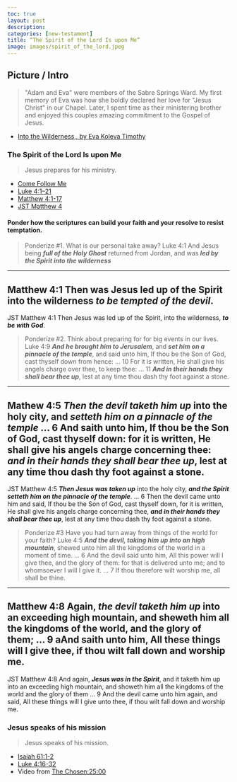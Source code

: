 ```yaml
---
toc: true
layout: post
description: 
categories: [new-testament]
title: “The Spirit of the Lord Is upon Me”
image: images/spirit_of_the_lord.jpeg
---
```


## Picture / Intro
> "Adam and Eva" were members of the Sabre Springs Ward.  My first memory of Eva was how she boldly declared her love for "Jesus Christ" in our Chapel.   Later, I spent time as their ministering brother and enjoyed this couples amazing commitment to the Gospel of Jesus.
- [Into the Wilderness,, by Eva Koleva Timothy](https://www.illumea.com/illuminatio/print_order.asp?indx=45&pic_title=Into%20The%20Wilderness&dir=collection) 


### The Spirit of the Lord Is upon Me
> Jesus prepares for his ministry.
- [Come Follow Me](https://www.churchofjesuschrist.org/study/manual/come-follow-me-for-individuals-and-families-new-testament-2023/06?lang=eng) 
- [Luke 4:1–21](https://www.churchofjesuschrist.org/study/scriptures/nt/luke/4?lang=eng&id=1-21#p1) 
- [Matthew 4:1-17](https://www.churchofjesuschrist.org/study/scriptures/nt/matt/4?lang=eng&id=1-17#p1)
- [JST Matthew 4](https://www.churchofjesuschrist.org/study/scriptures/jst/jst-matt/4?lang=eng)


#### Ponder how the scriptures can build your faith and your resolve to resist temptation.

> Ponderize #1.  What is our personal take away?
Luke 4:1 And Jesus being ***full of the Holy Ghost*** returned from Jordan, and was ***led by the Spirit into the wilderness***
---
Matthew 4:1 Then was Jesus led up of the Spirit into the wilderness ***to be tempted of the devil***.
---
JST Matthew 4:1  Then Jesus was led up of the Spirit, into the wilderness, ***to be with God***.

> Ponderize #2. Think about preparing for for big events in our lives.
Luke 4:9 ***And he brought him to Jerusalem***, and ***set him on a pinnacle of the temple***, and said unto him, If thou be the Son of God, cast thyself down from hence:   ... 10  For it is written, He shall give his angels charge over thee, to keep thee:   ...   11  ***And in their hands they shall bear thee up***, lest at any time thou dash thy foot against a stone.
---
Mathew 4:5 ***Then the devil taketh him up*** into the holy city, and ***setteth him on a pinnacle of the temple*** ...  6  And saith unto him, If thou be the Son of God, cast thyself down: for it is written, He shall give his angels charge concerning thee: ***and in their hands they shall bear thee up***, lest at any time thou dash thy foot against a stone.  
---
JST Matthew 4:5 ***Then Jesus was taken up*** into the holy city, ***and the Spirit setteth him on the pinnacle of the temple***.   ...   6  Then the devil came unto him and said, If thou be the Son of God, cast thyself down, for it is written, He shall give his angels charge concerning thee, ***and in their hands they shall bear thee up***, lest at any time thou dash thy foot against a stone.

> Ponderize #3  Have you had turn away from things of the world for your faith?
Luke 4:5 ***And the devil, taking him up into an high mountain***, shewed unto him all the kingdoms of the world in a moment of time.   ...   6 And the devil said unto him, All this power will I give thee, and the glory of them: for that is delivered unto me; and to whomsoever I will I give it.   ...   7 If thou therefore wilt worship me, all shall be thine.
---
Matthew 4:8 Again, ***the devil taketh him up*** into an exceeding high mountain, and sheweth him all the kingdoms of the world, and the glory of them;  ... 9 aAnd saith unto him, All these things will I give thee, if thou wilt fall down and worship me.
---
JST Matthew 4:8 And again, ***Jesus was in the Spirit***, and it taketh him up into an exceeding high mountain, and showeth him all the kingdoms of the world and the glory of them   ...   9  And the devil came unto him again, and said, All these things will I give unto thee, if thou wilt fall down and worship me.


### Jesus speaks of his mission
> Jesus speaks of his mission.  
- [Isaiah 61:1-2](https://www.churchofjesuschrist.org/study/scriptures/ot/isa/61?lang=eng&id=1-2#p1)
- [Luke 4:16-32](https://www.churchofjesuschrist.org/study/scriptures/nt/luke/4?lang=eng&id=16-32#p16)
- Video from [The Chosen:25:00](https://www.byutv.org/the-chosen?player-open=true&content-id=0dadaa9f-3a84-415b-ac5e-dbb7c42ea7b7)